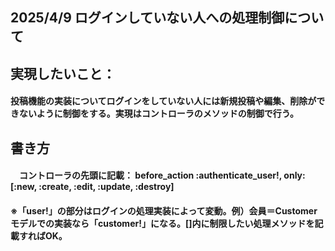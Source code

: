 ## 2025/4/9 ログインしていない人への処理制御について
## 実現したいこと：
#### 投稿機能の実装についてログインをしていない人には新規投稿や編集、削除ができないように制御をする。実現はコントローラのメソッドの制御で行う。

## 書き方
#### 　コントローラの先頭に記載： before_action :authenticate_user!, only: [:new, :create, :edit, :update, :destroy]
#### ※「user!」の部分はログインの処理実装によって変動。例）会員＝Customerモデルでの実装なら「customer!」になる。[]内に制限したい処理メソッドを記載すればOK。